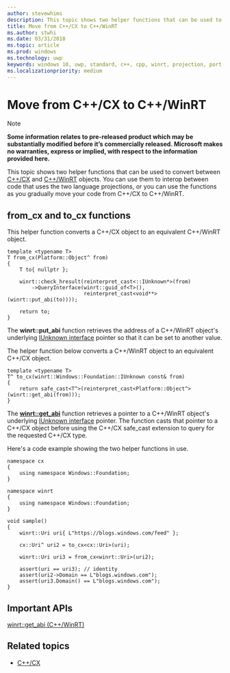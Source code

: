 ```yaml
---
author: stevewhims
description: This topic shows two helper functions that can be used to convert between C++/CX and C++/WinRT objects.
title: Move from C++/CX to C++/WinRT
ms.author: stwhi
ms.date: 03/31/2018
ms.topic: article
ms.prod: windows
ms.technology: uwp
keywords: windows 10, uwp, standard, c++, cpp, winrt, projection, port, migrate, interop, C++/CX
ms.localizationpriority: medium
---
```


# Move from C++/CX to C++/WinRT
> [!NOTE]
> **Some information relates to pre-released product which may be substantially modified before it’s commercially released. Microsoft makes no warranties, express or implied, with respect to the information provided here.**

This topic shows two helper functions that can be used to convert between [C++/CX](/cpp/cppcx/visual-c-language-reference-c-cx?branch=live) and [C++/WinRT](/windows/uwp/cpp-and-winrt-apis/intro-to-using-cpp-with-winrt) objects. You can use them to interop between code that uses the two language projections, or you can use the functions as you gradually move your code from C++/CX to C++/WinRT.

## from_cx and to_cx functions
This helper function converts a C++/CX object to an equivalent C++/WinRT object.

```cppwinrt
template <typename T>
T from_cx(Platform::Object^ from)
{
    T to{ nullptr };
 
    winrt::check_hresult(reinterpret_cast<::IUnknown*>(from)
        ->QueryInterface(winrt::guid_of<T>(),
                         reinterpret_cast<void**>(winrt::put_abi(to))));
 
    return to;
}
```

The **winrt::put_abi** function retrieves the address of a C++/WinRT object's underlying [IUnknown interface](https://msdn.microsoft.com/library/windows/desktop/ms680509) pointer so that it can be set to another value.

The helper function below converts a C++/WinRT object to an equivalent C++/CX object.

```cppwinrt
template <typename T>
T^ to_cx(winrt::Windows::Foundation::IUnknown const& from)
{
    return safe_cast<T^>(reinterpret_cast<Platform::Object^>(winrt::get_abi(from)));
}
```

The [**winrt::get_abi**](/uwp/cpp-ref-for-winrt/get-abi) function retrieves a pointer to a C++/WinRT object's underlying [IUnknown interface](https://msdn.microsoft.com/library/windows/desktop/ms680509) pointer. The function casts that pointer to a C++/CX object before using the C++/CX safe_cast extension to query for the requested C++/CX type.

Here's a code example showing the two helper functions in use.

```cppwinrt
namespace cx
{
    using namespace Windows::Foundation;
}

namespace winrt
{
    using namespace Windows::Foundation;
}

void sample()
{
    winrt::Uri uri{ L"https://blogs.windows.com/feed" };

    cx::Uri^ uri2 = to_cx<cx::Uri>(uri);

    winrt::Uri uri3 = from_cx<winrt::Uri>(uri2);

    assert(uri == uri3); // identity
    assert(uri2->Domain == L"blogs.windows.com");
    assert(uri3.Domain() == L"blogs.windows.com");
}
```

## Important APIs
[winrt::get_abi (C++/WinRT)](/uwp/cpp-ref-for-winrt/get-abi)

## Related topics
* [C++/CX](/cpp/cppcx/visual-c-language-reference-c-cx)
